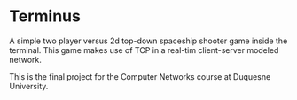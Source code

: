 Terminus
=
A simple two player versus 2d top-down spaceship shooter game inside the terminal. This game makes use of TCP in a real-tim client-server modeled network.

This is the final project for the Computer Networks course at Duquesne University.

